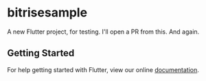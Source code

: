 # bitrisesample

A new Flutter project, for testing. I'll open a PR from this. And again.

## Getting Started

For help getting started with Flutter, view our online
[documentation](https://flutter.io/).
